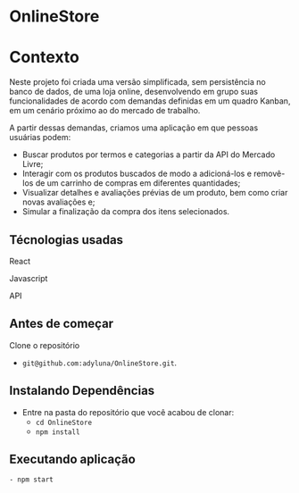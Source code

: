 # OnlineStore

# Contexto

Neste projeto foi criada uma versão simplificada, sem persistência no banco de dados, de uma loja online, desenvolvendo em grupo suas funcionalidades de acordo com demandas definidas em um quadro Kanban, em um cenário próximo ao do mercado de trabalho.

A partir dessas demandas, criamos uma aplicação em que pessoas usuárias podem:

* Buscar produtos por termos e categorias a partir da API do Mercado Livre;
* Interagir com os produtos buscados de modo a adicioná-los e removê-los de um carrinho de compras em diferentes quantidades;
* Visualizar detalhes e avaliações prévias de um produto, bem como criar novas avaliações e;
* Simular a finalização da compra dos itens selecionados.

## Técnologias usadas

React

Javascript

API

## Antes de começar

Clone o repositório

  - `git@github.com:adyluna/OnlineStore.git`.

## Instalando Dependências

  - Entre na pasta do repositório que você acabou de clonar:
    - `cd OnlineStore`
    -  `npm install`

## Executando aplicação

    - npm start
